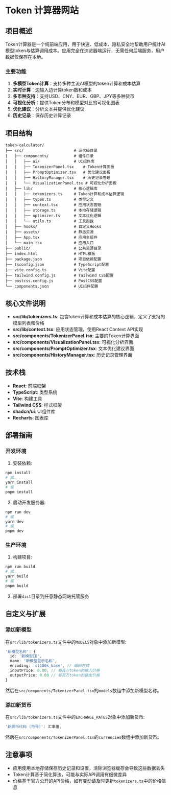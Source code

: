 # Token 计算器网站

## 项目概述

Token计算器是一个纯前端应用，用于快速、低成本、隐私安全地帮助用户统计AI模型token与估算调用成本。应用完全在浏览器端运行，无需任何后端服务，用户数据仅保存在本地。

### 主要功能

1. **多模型Token计算**：支持多种主流AI模型的token计算和成本估算
2. **实时计算**：边输入边计算token数和成本
3. **多币种支持**：支持USD、CNY、EUR、GBP、JPY等多种货币
4. **可视化分析**：提供Token分布和模型对比的可视化图表
5. **优化建议**：分析文本并提供优化建议
6. **历史记录**：保存历史计算记录

## 项目结构

```
token-calculator/
├── src/                      # 源代码目录
│   ├── components/           # 组件目录
│   │   ├── ui/               # UI组件库
│   │   ├── TokenizerPanel.tsx    # Token计算面板
│   │   ├── PromptOptimizer.tsx   # 优化建议面板
│   │   ├── HistoryManager.tsx    # 历史记录管理
│   │   └── VisualizationPanel.tsx # 可视化分析面板
│   ├── lib/                  # 核心逻辑库
│   │   ├── tokenizers.ts     # Token计算和成本估算逻辑
│   │   ├── types.ts          # 类型定义
│   │   ├── context.tsx       # 应用状态管理
│   │   ├── storage.ts        # 本地存储逻辑
│   │   ├── optimizer.ts      # 文本优化逻辑
│   │   └── utils.ts          # 工具函数
│   ├── hooks/                # 自定义Hooks
│   ├── assets/               # 静态资源
│   ├── App.tsx               # 应用主组件
│   └── main.tsx              # 应用入口
├── public/                   # 公共资源目录
├── index.html                # HTML模板
├── package.json              # 项目依赖配置
├── tsconfig.json             # TypeScript配置
├── vite.config.ts            # Vite配置
├── tailwind.config.js        # Tailwind CSS配置
├── postcss.config.js         # PostCSS配置
└── components.json           # UI组件配置
```

## 核心文件说明

- **src/lib/tokenizers.ts**: 包含token计算和成本估算的核心逻辑，定义了支持的模型列表和价格
- **src/lib/context.tsx**: 应用状态管理，使用React Context API实现
- **src/components/TokenizerPanel.tsx**: 主要的Token计算界面
- **src/components/VisualizationPanel.tsx**: 可视化分析界面
- **src/components/PromptOptimizer.tsx**: 文本优化建议界面
- **src/components/HistoryManager.tsx**: 历史记录管理界面

## 技术栈

- **React**: 前端框架
- **TypeScript**: 类型系统
- **Vite**: 构建工具
- **Tailwind CSS**: 样式框架
- **shadcn/ui**: UI组件库
- **Recharts**: 图表库

## 部署指南

### 开发环境

1. 安装依赖:
```bash
npm install
# 或
yarn install
# 或
pnpm install
```

2. 启动开发服务器:
```bash
npm run dev
# 或
yarn dev
# 或
pnpm dev
```

### 生产环境

1. 构建项目:
```bash
npm run build
# 或
yarn build
# 或
pnpm build
```

2. 部署`dist`目录到任意静态网站托管服务

## 自定义与扩展

### 添加新模型

在`src/lib/tokenizers.ts`文件中的`MODELS`对象中添加新模型:

```typescript
'新模型名称': {
  id: '新模型ID',
  name: '新模型显示名称',
  encoding: 'cl100k_base', // 编码方式
  inputPrice: 0.00, // 每百万token的输入价格
  outputPrice: 0.00 // 每百万token的输出价格
}
```

然后在`src/components/TokenizerPanel.tsx`的`models`数组中添加新模型名称。

### 添加新货币

在`src/lib/tokenizers.ts`文件中的`EXCHANGE_RATES`对象中添加新货币:

```typescript
'新货币代码 (符号)': 汇率值,
```

然后在`src/components/TokenizerPanel.tsx`的`currencies`数组中添加新货币。

## 注意事项

- 应用使用本地存储保存历史记录和设置，清除浏览器缓存会导致这些数据丢失
- Token计算基于简化算法，可能与实际API调用有细微差异
- 价格基于官方公开的API价格，如有变动请及时更新`tokenizers.ts`中的价格信息
